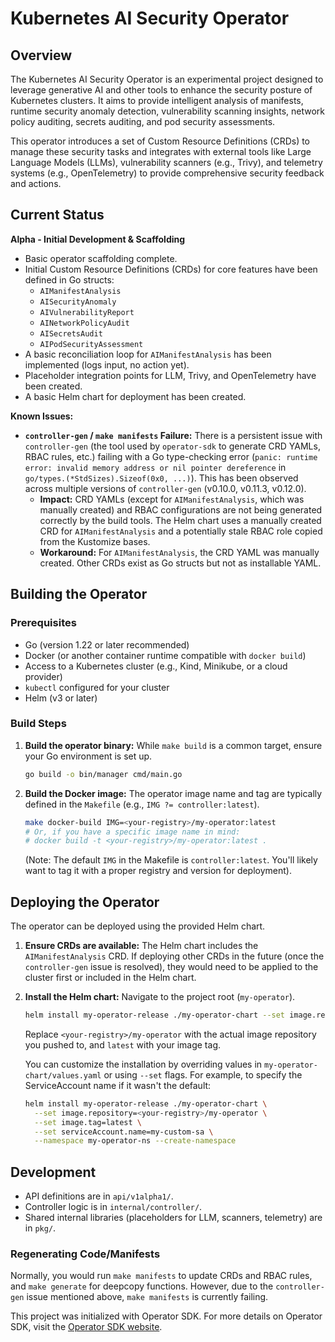 # Kubernetes AI Security Operator

## Overview

The Kubernetes AI Security Operator is an experimental project designed to leverage generative AI and other tools to enhance the security posture of Kubernetes clusters. It aims to provide intelligent analysis of manifests, runtime security anomaly detection, vulnerability scanning insights, network policy auditing, secrets auditing, and pod security assessments.

This operator introduces a set of Custom Resource Definitions (CRDs) to manage these security tasks and integrates with external tools like Large Language Models (LLMs), vulnerability scanners (e.g., Trivy), and telemetry systems (e.g., OpenTelemetry) to provide comprehensive security feedback and actions.

## Current Status

**Alpha - Initial Development & Scaffolding**

*   Basic operator scaffolding complete.
*   Initial Custom Resource Definitions (CRDs) for core features have been defined in Go structs:
    *   `AIManifestAnalysis`
    *   `AISecurityAnomaly`
    *   `AIVulnerabilityReport`
    *   `AINetworkPolicyAudit`
    *   `AISecretsAudit`
    *   `AIPodSecurityAssessment`
*   A basic reconciliation loop for `AIManifestAnalysis` has been implemented (logs input, no action yet).
*   Placeholder integration points for LLM, Trivy, and OpenTelemetry have been created.
*   A basic Helm chart for deployment has been created.

**Known Issues:**

*   **`controller-gen` / `make manifests` Failure:** There is a persistent issue with `controller-gen` (the tool used by `operator-sdk` to generate CRD YAMLs, RBAC rules, etc.) failing with a Go type-checking error (`panic: runtime error: invalid memory address or nil pointer dereference` in `go/types.(*StdSizes).Sizeof(0x0, ...)`). This has been observed across multiple versions of `controller-gen` (v0.10.0, v0.11.3, v0.12.0).
    *   **Impact:** CRD YAMLs (except for `AIManifestAnalysis`, which was manually created) and RBAC configurations are not being generated correctly by the build tools. The Helm chart uses a manually created CRD for `AIManifestAnalysis` and a potentially stale RBAC role copied from the Kustomize bases.
    *   **Workaround:** For `AIManifestAnalysis`, the CRD YAML was manually created. Other CRDs exist as Go structs but not as installable YAML.

## Building the Operator

### Prerequisites
* Go (version 1.22 or later recommended)
* Docker (or another container runtime compatible with `docker build`)
* Access to a Kubernetes cluster (e.g., Kind, Minikube, or a cloud provider)
* `kubectl` configured for your cluster
* Helm (v3 or later)

### Build Steps

1.  **Build the operator binary:**
    While `make build` is a common target, ensure your Go environment is set up.
    ```bash
    go build -o bin/manager cmd/main.go
    ```

2.  **Build the Docker image:**
    The operator image name and tag are typically defined in the `Makefile` (e.g., `IMG ?= controller:latest`).
    ```bash
    make docker-build IMG=<your-registry>/my-operator:latest
    # Or, if you have a specific image name in mind:
    # docker build -t <your-registry>/my-operator:latest .
    ```
    (Note: The default `IMG` in the Makefile is `controller:latest`. You'll likely want to tag it with a proper registry and version for deployment).

## Deploying the Operator

The operator can be deployed using the provided Helm chart.

1.  **Ensure CRDs are available:**
    The Helm chart includes the `AIManifestAnalysis` CRD. If deploying other CRDs in the future (once the `controller-gen` issue is resolved), they would need to be applied to the cluster first or included in the Helm chart.

2.  **Install the Helm chart:**
    Navigate to the project root (`my-operator`).
    ```bash
    helm install my-operator-release ./my-operator-chart --set image.repository=<your-registry>/my-operator --set image.tag=latest
    ```
    Replace `<your-registry>/my-operator` with the actual image repository you pushed to, and `latest` with your image tag.

    You can customize the installation by overriding values in `my-operator-chart/values.yaml` or using `--set` flags. For example, to specify the ServiceAccount name if it wasn't the default:
    ```bash
    helm install my-operator-release ./my-operator-chart \
      --set image.repository=<your-registry>/my-operator \
      --set image.tag=latest \
      --set serviceAccount.name=my-custom-sa \
      --namespace my-operator-ns --create-namespace
    ```

## Development

*   API definitions are in `api/v1alpha1/`.
*   Controller logic is in `internal/controller/`.
*   Shared internal libraries (placeholders for LLM, scanners, telemetry) are in `pkg/`.

### Regenerating Code/Manifests
Normally, you would run `make manifests` to update CRDs and RBAC rules, and `make generate` for deepcopy functions. However, due to the `controller-gen` issue mentioned above, `make manifests` is currently failing.

This project was initialized with Operator SDK. For more details on Operator SDK, visit the [Operator SDK website](https://sdk.operatorframework.io/).
